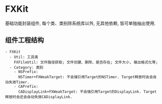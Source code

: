 # FXKit
基础功能封装组件, 每个类、类别除系统库以外, 无其他依赖, 皆可单独抽出使用.

## 组件工程结构
```
- FXKit
  - Util: 工具类
    FXFileUtil: 文件路径获取; 文件创建、删除、是否存在; 文件大小, 输出格式化等;
  - Category: 类别
    - NSPrefix:
      NSTimer+FXWeakTarget: 不会强引用Target的NSTimer. Target释放时会会自动失效Timer.
    - CAPrefix:
      CADisplayLink+FXWeakTarget: 不会强引用Target的DisplayLink. Target释放时会还会自动失效CADisplayLink.
```

